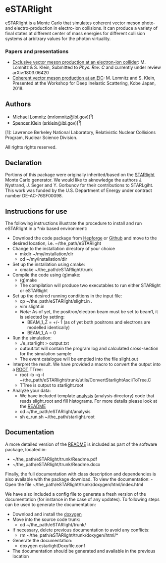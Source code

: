 # eSTARlight
eSTARlight is a Monte Carlo that simulates coherent vector meson photo- and electro-production in electro-ion collisions. It can produce a variety of final states at different center of mass energies for different collision systems at arbitrary values for the photon virtuality.

### Papers and presentations

 - [Exclusive vector meson production at an electron-ion collider](https://arxiv.org/abs/1803.06420): M. Lomnitz & S. Klein, Submitted to _Phys. Rev. C_ and currently under review arXiv:1803.06420
 - [Coherent vector meson production at an EIC](###): M. Lomnitz and S. Klein, Presented at the Workshop for Deep Inelastic Scattering, Kobe Japan, 2018.

## Authors

- [Michael Lomnitz](https://github.com/mlomnitz) (mrlomnitz@lbl.gov)[<sup>1</sup>]
- [Spencer Klein](https://github.com/SpencerKlein) (srklein@lbl.gov)[<sup>1</sup>]

[1]: Lawrence Berkeley National Laboratory, Relativistic Nuclear Collisions Program, Nuclear Science Division.

All rights rights reserved.

## Declaration

Portions of this package were originally inherited/based on the [STARlight](https://starlight.hepforge.org/) Monte Carlo generator. We would like to aknowledge the authors J. Nystrand, J. Seger and Y. Gorbunov for their contributions to STARLgiht.  This work was funded by the U.S. Department of Energy under contract number DE-AC-76SF00098.

## Instructions for use
The following instructions illustrate the procedure to install and run eSTARlight in a \*nix based environment:
 - Download the code package from [Hepforge](mia) or [Github](mia) and move to the desired location, i.e. ~/the_path/eSTARlight
 - Change to the installation directory of your choice
     - mkdir ~/my/installation/dir
     - cd ~/my/installation/dir
 - Set up the installation using cmake: 
     - cmake ~/the_path/eSTARlight/trunk
 - Compile the code using (g)make:
     - (g)make 
     - The compilation will produce two executables to run either STARlight or eSTARlight
 - Set up the desired running conditions in the input file:
     - cp ~/the_path/eSTARlight/slight.in .
     - vim slight.in
     - *Note:* As of yet, the positron/electron beam must be set to beam1, it is selected by setting:
         - BEAM_1_Z = +/- 1 (as of yet both positrons and electrons are modelled identically)
         - BEAM_1_A = 0
 - Run the simulation:
     - ./e_starlight > output.txt
     - output.txt will contain the program log and calculated cross-section for the simulation sample
     - The event catalogue will be emptied into the file slight.out
 - Interpret the result. We have provided a macro to convert the output into a [ROOT](https://root.cern.ch/) TTree:
     - root -b -q -l ~/the_path/eSTARlight/trunk/utils/ConvertStarlightAsciiToTree.C
     - TTree is output to starlight.root
 - Analyze your data:
     - We have included template [analysis](https://github.com/mlomnitz/eSTARlight/tree/master/analysis) (analysis directory) code that reads slight.root and fill histograms. For more details please look at the [README](https://github.com/mlomnitz/eSTARlight/blob/master/trunk/Readme.pdf)
     - cd ~/the_path/eSTARlight/analysis
     - sh e_run.sh ~/the_path/starlight.root

## Documentation
A more detailed version of the [README](https://github.com/mlomnitz/eSTARlight/blob/master/trunk/Readme.pdf) is included as part of the software package, located in:
 - ~/the_path/eSTARlight/trunk/Readme.pdf
 - ~/the_path/eSTARlight/trunk/Readme.docx

Finally, the full documentation with class description and dependencies is also available with the package download. To view the documentation:
     - Open the file ~/the_path/eSTARlight/trunk/doxygen/html/index.html

We have also included a config file to generate a fresh version of the documentation (for instance in the case of any updates). To following steps can be used to generate the documentation:
 - Download and install the [doxygen](https://www.stack.nl/~dimitri/doxygen/manual/install.html)
 - Move into the source code trunk:
     - cd ~/the_path/eSTARlight/trunk/
 - If necessary, delete previous documentation to avoid any conflicts:
     - rm ~/the_path/eSTARlight/trunk/doxygen/html/*
 - Generate the documentation:
     - doxygen estarlightDoxyfile.conf
 - The documentation should be generated and available in the previous location
